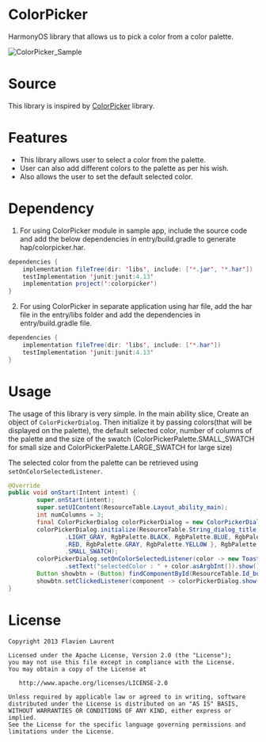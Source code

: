 # ColorPicker
HarmonyOS library that allows us to pick a color from a color palette.

![ColorPicker_Sample](https://user-images.githubusercontent.com/77639268/127439758-fcbf330c-c1f8-44e5-a7c5-5b7d47b0e2c9.gif)

# Source
This library is inspired by [ColorPicker](https://github.com/flavienlaurent/colorpicker) library.

# Features
* This library allows user to select a color from the palette. 
* User can also add different colors to the palette as per his wish.
* Also allows the user to set the default selected color.

# Dependency
1. For using ColorPicker module in sample app, include the source code and add the below dependencies in entry/build.gradle to generate hap/colorpicker.har.
``` java
dependencies {
    implementation fileTree(dir: 'libs', include: ['*.jar', '*.har'])
    testImplementation 'junit:junit:4.13'
    implementation project(':colorpicker')
}
```
2. For using ColorPicker in separate application using har file, add the har file in the entry/libs folder and add the dependencies in entry/build.gradle file.
``` java
dependencies {
    implementation fileTree(dir: 'libs', include: ['*.har'])
    testImplementation 'junit:junit:4.13'
}
```

# Usage
The usage of this library is very simple. In the main ability slice, Create an object of `ColorPickerDialog`. Then initialize it by passing colors(that will be displayed on the palette), the default selected color, number of columns of the palette and the size of the swatch (ColorPickerPalette.SMALL_SWATCH for small size and ColorPickerPalette.LARGE_SWATCH for large size)

The selected color from the palette can be retrieved using `setOnColorSelectedListener`.

```java
@Override
public void onStart(Intent intent) {
        super.onStart(intent);
        super.setUIContent(ResourceTable.Layout_ability_main);
        int numColumns = 3;
        final ColorPickerDialog colorPickerDialog = new ColorPickerDialog(this);
        colorPickerDialog.initialize(ResourceTable.String_dialog_title, new RgbColor[] { RgbPalette.CYAN, RgbPalette
                .LIGHT_GRAY, RgbPalette.BLACK, RgbPalette.BLUE, RgbPalette.GREEN, RgbPalette.MAGENTA, RgbPalette
                .RED, RgbPalette.GRAY, RgbPalette.YELLOW }, RgbPalette.YELLOW, numColumns, ColorPickerPalette
                .SMALL_SWATCH);
        colorPickerDialog.setOnColorSelectedListener(color -> new ToastDialog(MainAbilitySlice.this)
                .setText("selectedColor : " + color.asArgbInt()).show());
        Button showbtn = (Button) findComponentById(ResourceTable.Id_button);
        showbtn.setClickedListener(component -> colorPickerDialog.show());
}
```

# License
```
Copyright 2013 Flavien Laurent

Licensed under the Apache License, Version 2.0 (the "License");
you may not use this file except in compliance with the License.
You may obtain a copy of the License at

   http://www.apache.org/licenses/LICENSE-2.0

Unless required by applicable law or agreed to in writing, software
distributed under the License is distributed on an "AS IS" BASIS,
WITHOUT WARRANTIES OR CONDITIONS OF ANY KIND, either express or implied.
See the License for the specific language governing permissions and
limitations under the License.
```
